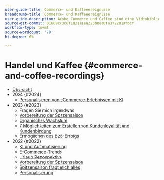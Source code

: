 ```yaml
---
user-guide-title: Commerce- und Kaffeeereignisse
breadcrumb-title: Commerce- und Kaffeeereignisse
user-guide-description: Adobe Commerce und Coffee sind eine Videobibliothek, in der Experten und Kollegen ihre Gedanken und Ideen zur Verwendung von Adobe Commerce teilen.
source-git-commit: 01689cc3c8f1d21e1ea223b8ee0fa3f22019fbcf
workflow-type: tm+mt
source-wordcount: '79'
ht-degree: 6%

---
```



# Handel und Kaffee {#commerce-and-coffee-recordings}

+ [Übersicht](overview.md)
+ 2024 {#2024}
   + [Personalisieren von eCommerce-Erlebnissen mit KI](2024/personalize-ecommerce.md)
+ 2023 {#2023}
   + [Fragen Sie mich irgendwas](2023/ask-me-anything.md)
   + [Vorbereitung der Spitzensaison](2023/peak-season-prep.md)
   + [Organisches Wachstum](2023/organic-growth.md)
   + [7 Möglichkeiten zum Erstellen von Kundenloyalität und Kundenbindung](2023/loyalty-retention.md)
   + [Ermöglichen des B2B-Erfolgs](2023/b2b.md)
+ 2022 {#2022}
   + [KI und Automatisierung](2022/ai-and-automation.md)
   + [E-Commerce-Trends](2022/ecommerce-trends.md)
   + [Urlaub Retrospektive](2022/holiday.md)
   + [Vorbereitung der Spitzensaison](2022/peak-season-prep.md)
   + [Spitzensaison fragt mich alles](2022/peak-season-ask-anything.md)
   + [Personalisierung](2022/personalization.md)

<!--+ Commerce Events {#commerce-events}
  + [Overview](commerce-events/overview.md)
  + 2022 {#2022}
    + [Top Tips and Tricks for Adobe Campaign Standard](customer-journeys/2022/tips-and-tricks.md)
    + [Develop and customize data models in Adobe [!DNL Campaign Classic]](customer-journeys/2022/data-models.md)

+ Data and insights {#commerce-release-updates}
  + [Overview](commerce-release-updates/overview.md)
  + 2022 {#2022}
    + [Innovations and trends](data-and-insights/2022/innovations.md)
    + [Sensei and Analysis Workspace](data-and-insights/2022/sensei.md)
    + [Personalize and automate with Adobe Target](data-and-insights/2022/personalize.md)
    + [Analytics and Target applications for Mobile and Apps](data-and-insights/2022/mobile-and-apps.md)
    + [Cross Device Analytics and Customer Journey Analytics](data-and-insights/2022/cross-device-analytics.md) -->